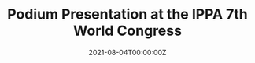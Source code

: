---
title: Podium Presentation at the IPPA 7th World Congress

# Summary for listings and search engines
summary: This podium presentation at the IPPA 7th World Congress was on the relationship between employee positive functioning and performance controlling for self-report bias.

# Link this post with a project
projects: []

# Date published
date: "2021-08-04T00:00:00Z"

# Is this an unpublished draft?
draft: false

# Show this page in the Featured widget?
featured: false

# Featured image
# Place an image named `featured.jpg/png` in this page's folder and customize its options here.

links:
- icon: briefcase
  icon_pack: fa
  name: Presentation Link
  url: "https://drive.google.com/file/d/1xrKmGjlOtnZtrj6fqCYMd-1bSSyJcpHa/view?usp=sharing"

---
